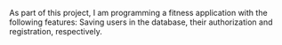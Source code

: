 As part of this project, I am programming a fitness application with the following features:
Saving users in the database, their authorization and registration, respectively.
